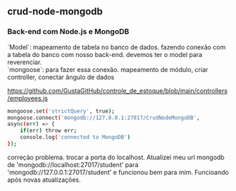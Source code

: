 ## crud-node-mongodb
### Back-end com Node.js e MongoDB
<p>
`Model`: mapeamento de tabela no banco de dados. fazendo conexão com a tabela do banco com nosso back-end. devemos ter o model para reverenciar.
 <br>
`mongoose`: para fazer essa conexão. mapeamento de módulo, criar controller, conectar ângulo de dados
</p>

https://github.com/GustaGitHub/controle_de_estoque/blob/main/controllers/employees.js

```sh
mongoose.set('strictQuery', true);
mongoose.connect('mongodb://127.0.0.1:27017/CrudNodeMongoDB', 
async(err) => {
    if(err) throw err;
    console.log('connected to MongoDB')
});

```
<p>
correção problema. trocar a porta do localhost. Atualizei meu url mongodb de 'mongodb://localhost:27017/student' para 'mongodb://127.0.0.1:27017/student' e funcionou bem para mim. Funcioando após novas atualizações. 
</p>

